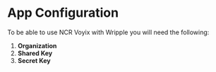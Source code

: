# App Configuration

To be able to use NCR Voyix with Wripple you will need the following:

1. **Organization**
2. **Shared Key**
3. **Secret Key**

